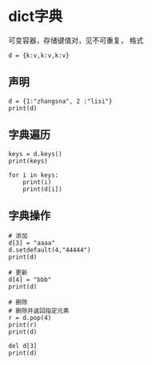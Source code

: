 # dict字典
可变容器，存储键值对，见不可重复，	格式

```
d = {k:v,k:v,k:v}
```

## 声明
```
d = {1:"zhangsna", 2 :"lisi"}
print(d)

```
## 字典遍历

```
keys = d.keys()
print(keys)

for i in keys:
    print(i)
    print(d[i])

```

## 字典操作
```
# 添加
d[3] = "aaaa"
d.setdefault(4,"44444")
print(d)

# 更新
d[4] = "bbb"
print(d)

# 删除
# 删除并返回指定元素
r = d.pop(4)
print(r)
print(d)

del d[3]
print(d)
```